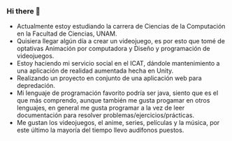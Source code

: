 ### Hi there 👋

- Actualmente estoy estudiando la carrera de Ciencias de la Computación en la Facultad de Ciencias, UNAM.
- Quisiera llegar algún día a crear un videojuego, es por esto que tomé de optativas Animación por computadora y Diseño y programación de videojuegos.
- Estoy haciendo mi servicio social en el ICAT, dándole mantenimiento a una aplicación de realidad aumentada hecha en Unity.
- Realizando un proyecto en conjunto de una aplicación web para depredación.
- Mi lenguaje de programación favorito podría ser java, siento que es el que más comprendo, aunque también me gusta progamar en otros lenguajes, en general me gusta programar a la vez de leer documentación para resolver problemas/ejercicios/prácticas.
- Me gustan los videojuegos, el anime, series, películas y la música, por este último la mayoría del tiempo llevo audífonos puestos.

<!--
**Jonathan318042989/Jonathan318042989** is a ✨ _special_ ✨ repository because its `README.md` (this file) appears on your GitHub profile.

Here are some ideas to get you started:

- 🔭 I’m currently working on ...
- 🌱 I’m currently learning ...
- 👯 I’m looking to collaborate on ...
- 🤔 I’m looking for help with ...
- 💬 Ask me about ...
- 📫 How to reach me: ...
- 😄 Pronouns: ...
- ⚡ Fun fact: ...
-->
